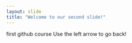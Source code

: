 ```yaml
---
layout: slide
title: "Welcome to our second slide!"
---
```

first github  course
Use the left arrow to go back!
